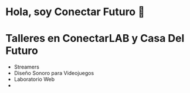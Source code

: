 # Hola, soy Conectar Futuro 👋


# Talleres en ConectarLAB y Casa Del Futuro
- Streamers
- Diseño Sonoro para Videojuegos
- Laboratorio Web
- 
